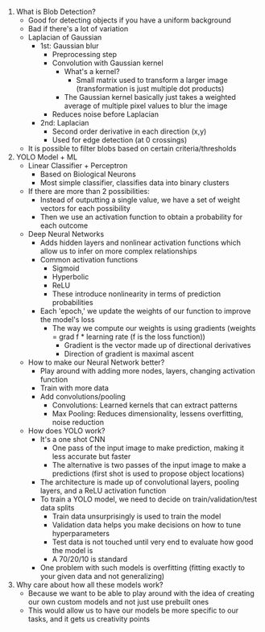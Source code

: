 
1. What is Blob Detection?
	- Good for detecting objects if you have a uniform background
	- Bad if there's a lot of variation
	-  Laplacian of Gaussian
		- 1st: Gaussian blur
			- Preprocessing step
			- Convolution with Gaussian kernel
				- What's a kernel?
					- Small matrix used to transform a larger image (transformation is just multiple dot products)
				- The Gaussian kernel basically just takes a weighted average of multiple pixel values to blur the image
			- Reduces noise before Laplacian
		- 2nd: Laplacian
			- Second order derivative in each direction (x,y)
			- Used for edge detection (at 0 crossings)
	- It is possible to filter blobs based on certain criteria/thresholds
2. YOLO Model + ML
	- Linear Classifier + Perceptron
		- Based on Biological Neurons
		- Most simple classifier, classifies data into binary clusters
	- If there are more than 2 possibilities:
		- Instead of outputting a single value, we have a set of weight vectors for each possibility
		- Then we use an activation function to obtain a probability for each outcome
	- Deep Neural Networks
		- Adds hidden layers and nonlinear activation functions which allow us to infer on more complex relationships
		- Common activation functions
			- Sigmoid
			- Hyperbolic
			- ReLU
			- These introduce nonlinearity in terms of prediction probabilities
		- Each 'epoch,' we update the weights of our function to improve the model's loss
			- The way we compute our weights is using gradients (weights = grad f * learning rate (f is the loss function))
				- Gradient is the vector made up of directional derivatives
				- Direction of gradient is maximal ascent
	- How to make our Neural Network better?
		- Play around with adding more nodes, layers, changing activation function
		- Train with more data
		- Add convolutions/pooling
			- Convolutions: Learned kernels that can extract patterns
			- Max Pooling: Reduces dimensionality, lessens overfitting, noise reduction
	- How does YOLO work?
		- It's a one shot CNN
			- One pass of the input image to make prediction, making it less accurate but faster
			- The alternative is two passes of the input image to make a predictions (first shot is used to propose object locations)
		- The architecture is made up of convolutional layers, pooling layers, and a ReLU activation function
		- To train a YOLO model, we need to decide on train/validation/test data splits
			- Train data unsurprisingly is used to train the model
			- Validation data helps you make decisions on how to tune hyperparameters
			- Test data is not touched until very end to evaluate how good the model is
			- A 70/20/10 is standard
		- One problem with such models is overfitting (fitting exactly to your given data and not generalizing)
3. Why care about how all these models work?
	- Because we want to be able to play around with the idea of creating our own custom models and not just use prebuilt ones
	- This would allow us to have our models be more specific to our tasks, and it gets us creativity points